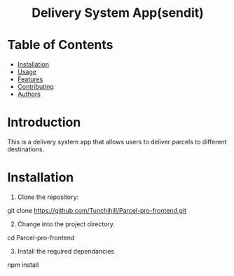 <h1 align="center">Delivery System App(sendit)</h1>

# Table of Contents
- [Installation](##Installation)
- [Usage](##Usage)
- [Features](##Features)
- [Contributing](##Contributing)
- [Authors](##Authors)

# Introduction
This is a delivery system app that allows users to deliver parcels to different destinations.

# Installation
1. Clone the repository:

 git clone https://github.com/Tunchihill/Parcel-pro-frontend.git

2. Change into the project directory.

cd Parcel-pro-frontend

3. Install the required dependancies

npm install
